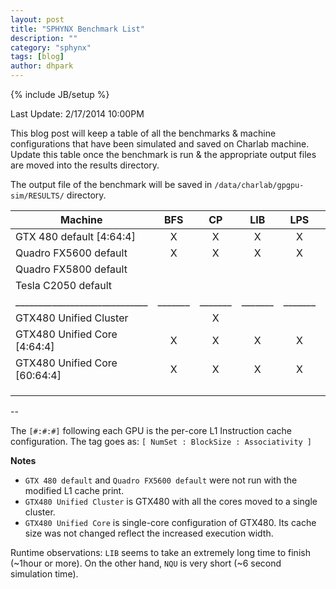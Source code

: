 ```yaml
---
layout: post
title: "SPHYNX Benchmark List"
description: ""
category: "sphynx"
tags: [blog]
author: dhpark
---
```

{% include JB/setup %}

Last Update: 2/17/2014 10:00PM


This blog post will keep a table of all the benchmarks & machine configurations that have been simulated and saved on Charlab machine. Update this table once the benchmark is run & the appropriate output files are moved into the results directory.


The output file of the benchmark will be saved in `/data/charlab/gpgpu-sim/RESULTS/` directory.



| Machine                       |  BFS  |   CP  |  LIB  |  LPS  |   NN  |  NQU  |  RAY  |  STO  |
| ----------------------------- | :---: | :---: | :---: | :---: | :---: | :---: | :---: | :---: |
| GTX 480 default [4:64:4]      |  X    |   X   |   X   |   X   |   X   |   X   |   X   |   X   |
| Quadro FX5600 default         |  X    |   X   |   X   |   X   | Error |   X   |   X   |   X   |
| Quadro FX5800 default         |       |       |       |       |       |       |       |       |
| Tesla C2050 default           |       |       |       |       |       |       |       |       |
| _____________________________ |_______|_______|_______|_______|_______|_______|_______|_______|
| GTX480 Unified Cluster        |       |   X   |       |       |       |       |       |       |
| GTX480 Unified Core [4:64:4]  |   X   |   X   |   X   |   X   | Error |   X   |   X   |   X   |
| GTX480 Unified Core [60:64:4] |   X   |   X   |   X   |   X   | Error |   X   |   X   |   X   |
|                               |       |       |       |       |       |       |       |       |
|                               |       |       |       |       |       |       |       |       |
|                               |       |       |       |       |       |       |       |       |

--

The `[#:#:#]` following each GPU is the per-core L1 Instruction cache configuration. The tag goes as: `[ NumSet : BlockSize : Associativity ] `
 
 
__Notes__  

*  `GTX 480 default` and `Quadro FX5600 default` were not run with the modified L1 cache print.  
*  `GTX480 Unified Cluster` is GTX480 with all the cores moved to a single cluster.  
*  `GTX480 Unified Core` is single-core configuration of GTX480. Its cache size was not changed reflect the increased execution width.  

 

Runtime observations: `LIB` seems to take an extremely long time to finish (~1hour or more). On the other hand, `NQU` is very short (~6 second simulation time). 










